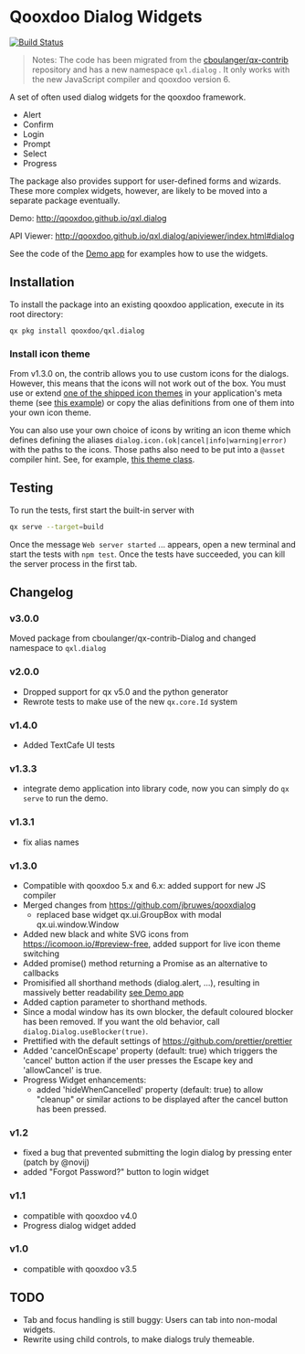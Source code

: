 # Qooxdoo Dialog Widgets

[![Build Status](https://travis-ci.com/qooxdoo/qxl.dialog.svg?branch=master)](https://travis-ci.com/qooxdoo/qxl.dialog)

>Notes: The code has been migrated from the [cboulanger/qx-contrib](https://github.com/cboulanger/qx-contrib-Dialog) repository
and has a new namespace `qxl.dialog` . It only works with the new JavaScript 
compiler and qooxdoo version 6. 

A set of often used dialog widgets for the qooxdoo framework.

- Alert
- Confirm
- Login
- Prompt
- Select
- Progress

The package also provides support for user-defined forms and wizards. These more
complex widgets, however, are likely to be moved into a separate package
eventually.

Demo: http://qooxdoo.github.io/qxl.dialog

API Viewer: http://qooxdoo.github.io/qxl.dialog/apiviewer/index.html#dialog

See the code of the [Demo app](source/class/dialog/demo/Application.js) for
examples how to use the widgets.

## Installation

To install the package into an existing qooxdoo application, execute in its
root directory:

```
qx pkg install qooxdoo/qxl.dialog
```

### Install icon theme

From v1.3.0 on, the contrib allows you to use custom icons for the dialogs.
However, this means that the icons will not work out of the box. You must use or
extend [one of the shipped icon themes](source/class/qxl/dialog/theme/icon) in
your application's meta theme (see [this
example](source/class/qxl/dialog/theme/Theme.js)) or copy the alias definitions
from one of them into your own icon theme. 

You can also use your own choice of icons by writing an icon theme which defines
defining the aliases `dialog.icon.(ok|cancel|info|warning|error)` with the paths
to the icons. Those paths also need to be put into a `@asset` compiler hint.
See, for example, [this theme
class](source/class/qxl/dialog/theme/icon/IcoMoonFree.js).

## Testing

To run the tests, first start the built-in server with

```bash
qx serve --target=build
```

Once the message `Web server started` ... appears, open a new terminal and start
the tests with `npm test`. Once the tests have succeeded, you can kill the
server process in the first tab.

## Changelog
### v3.0.0
Moved package from cboulanger/qx-contrib-Dialog and changed namespace to `qxl.dialog`

### v2.0.0
- Dropped support for qx v5.0 and the python generator
- Rewrote tests to make use of the new `qx.core.Id` system
### v1.4.0
- Added TextCafe UI tests
### v1.3.3
- integrate demo application into library code, now you can simply do `qx serve` to run the demo.
### v1.3.1
- fix alias names
### v1.3.0
- Compatible with qooxdoo 5.x and 6.x: added support for new JS compiler
- Merged changes from https://github.com/jbruwes/qooxdialog
  - replaced base widget qx.ui.GroupBox with modal qx.ui.window.Window
- Added new black and white SVG icons from https://icomoon.io/#preview-free, added support for live icon theme switching
- Added promise() method returning a Promise as an alternative to callbacks
- Promisified all shorthand methods (dialog.alert, ...), resulting in massively better readability 
  [see Demo app](demo/default/source/class/dialog/demo/Application.js#L193)
- Added caption parameter to shorthand methods.
- Since a modal window has its own blocker, the  default coloured blocker has been removed. If you want the old behavior, 
  call `dialog.Dialog.useBlocker(true)`.
- Prettified with the default settings of https://github.com/prettier/prettier
- Added 'cancelOnEscape' property (default: true) which triggers the 'cancel' button action if the user presses the 
  Escape key and 'allowCancel' is true.
- Progress Widget enhancements:
  - added 'hideWhenCancelled' property (default: true) to allow "cleanup" or
    similar actions to be displayed after the cancel button has been pressed.  
### v1.2
- fixed a bug that prevented submitting the login dialog by pressing enter (patch by @novij)
- added "Forgot Password?" button to login widget
### v1.1
- compatible with qooxdoo v4.0
- Progress dialog widget added
### v1.0
- compatible with qooxdoo v3.5

## TODO
- Tab and focus handling is still buggy: Users can tab into non-modal widgets.
- Rewrite using child controls, to make dialogs truly themeable.
